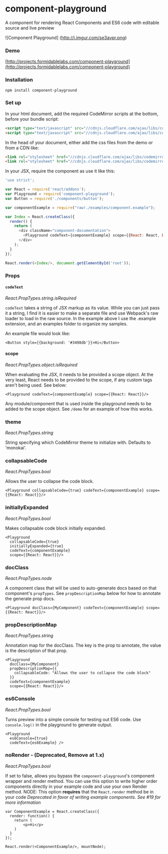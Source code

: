 # component-playground
A component for rendering React Components and ES6 code with editable source and live preview

![Component Playground]
(http://i.imgur.com/se3avpr.png)

### Demo

[http://projects.formidablelabs.com/component-playground](http://projects.formidablelabs.com/component-playground)

### Installation

```
npm install component-playground
```

### Set up

In your html document, add the required CodeMirror scripts at the bottom, before your bundle script:

```html
<script type="text/javascript" src="//cdnjs.cloudflare.com/ajax/libs/codemirror/5.0.0/codemirror.min.js"></script>
<script type="text/javascript" src="//cdnjs.cloudflare.com/ajax/libs/codemirror/5.0.0/mode/javascript/javascript.min.js"></script>
```

In the head of your document, either add the css files from the demo or from a CDN like:

```html
<link rel="stylesheet" href="//cdnjs.cloudflare.com/ajax/libs/codemirror/5.0.0/codemirror.min.css"/>
<link rel="stylesheet" href="//cdnjs.cloudflare.com/ajax/libs/codemirror/5.0.0/theme/monokai.min.css"/>
```

In your JSX, require the component as use it like this:

```javascript
'use strict';

var React = require('react/addons');
var Playground = require('component-playground');
var Button = require('./components/button');

var componentExample = require("raw!./examples/component.example");

var Index = React.createClass({
  render() {
    return (
      <div className="component-documentation">
        <Playground codeText={componentExample} scope={{React: React, Button: Button}}/>
      </div>
    );
  }
});

React.render(<Index/>, document.getElementById('root'));
```

### Props

#### `codeText`
_React.PropTypes.string.isRequired_

`codeText` takes a string of JSX markup as its value. While you can just pass it a string, I find it is easier to make a separate file and use Webpack's raw loader to load in the raw source. In the example above I use the .example extension, and an examples folder to organize my samples.

An example file would look like:

```
<Button style={{background: '#3498db'}}>Hi</Button>
```

#### scope
_React.PropTypes.object.isRequired_

When evaluating the JSX, it needs to be provided a scope object. At the very least, React needs to be provided to the scope, if any custom tags aren't being used. See below:

```
<Playground codeText={componentExample} scope={{React: React}}/>
```

Any module/component that is used inside the playground needs to be added to the scope object. See `/demo` for an example of how this works.

### theme
_React.PropTypes.string_

String specifying which CodeMirror theme to initialize with. Defaults to 'monokai'.

### collapsableCode
_React.PropTypes.bool_

Allows the user to collapse the code block.

```
<Playground collapsableCode={true} codeText={componentExample} scope={{React: React}}/>
```

### initiallyExpanded
_React.PropTypes.bool_

Makes collapsable code block initially expanded.

```
<Playground
  collapsableCode={true}
  initiallyExpanded={true}
  codeText={componentExample}
  scope={{React: React}}/>
```

### docClass
_React.PropTypes.node_

A component class that will be used to auto-generate docs based on that component's `propTypes`. See `propDescriptionMap` below for how to annotate the generate prop docs.

```
<Playground docClass={MyComponent} codeText={componentExample} scope={{React: React}}/>
```

### propDescriptionMap
_React.PropTypes.string_

Annotation map for the docClass. The key is the prop to annotate, the value is the description of that prop.

```
<Playground
  docClass={MyComponent}
  propDescriptionMap={{
    collapsableCode: "Allows the user to collapse the code block"
  }}
  codeText={componentExample}
  scope={{React: React}}/>
```

### es6Console
_React.PropTypes.bool_

Turns preview into a simple console for testing out ES6 code. Use `console.log()` in the playground to generate output.

```
<Playground
  es6Console={true}
  codeText={es6Example} />
```

### noRender - (Deprecated, Remove at 1.x)
_React.PropTypes.bool_

If set to false, allows you bypass the `component-playground`'s component wrapper and render method.
You can use this option to write higher order components directly in your example code and use your
own Render method.
NODE: This option **requires** that the `React.render` method be in your code
_Deprecated in favor of writing example components. See #19 for more information_

```
var ComponentExample = React.createClass({
  render: function() {
    return (
        <p>Hi</p>
    )
  }
});

React.render(<ComponentExample/>, mountNode);
```
